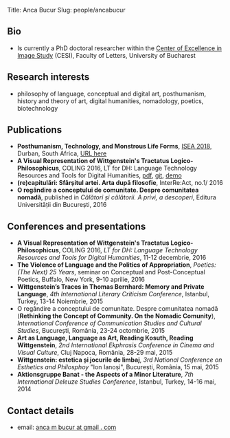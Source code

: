 ﻿Title: Anca Bucur
Slug: people/ancabucur

## Bio 

- Is currently a PhD doctoral researcher within the [Center of Excellence in Image Study](http://cesi.ro/fr/info/general.htm) (CESI), Faculty of Letters, University of Bucharest

## Research interests
- philosophy of language, conceptual and digital art, posthumanism, history and theory of art, digital humanities, nomadology, poetics, biotechnology

## Publications
- **Posthumanism, Technology, and Monstrous Life Forms**, [ISEA 2018](http://www.isea-international.org/isea2018/), Durban, South Africa, [URL here](http://www.isea-international.org/isea2018/wp-content/uploads/2018/07/ISEA-proceedings-final.pdf#page=313)
- **A Visual Representation of Wittgenstein's Tractatus Logico-Philosophicus**, COLING 2016, LT for DH: Language Technology Resources and Tools for Digital Humanities, [pdf](https://www.clarin-d.de/images/lt4dh/pdf/LT4DH10.pdf), [git](https://gitlab.com/tractatus/tractatus.gitlab.io), [demo](http://tractatus.gitlab.io/)
- **(re)capitulări: Sfârșitul artei. Arta după filosofie**, InterRe:Act, no.1/ 2016
- **O regândire a conceptului de comunitate. Despre comunitatea nomadă**, published in _Călători și călătorii. A privi, a descoperi_, Editura Universității din București, 2016

## Conferences and presentations
- **A Visual Representation of Wittgenstein's Tractatus Logico-Philosophicus**, COLING 2016, _LT for DH: Language Technology Resources and Tools for Digital Humanities_, 11-12 decembrie, 2016
- **The Violence of Language and the Politics of Appropriation**, _Poetics: (The Next) 25 Years_, seminar on Conceptual and Post-Conceptual Poetics, Buffalo, New York, 9-10 aprilie, 2016
- **Wittgenstein’s Traces in Thomas Bernhard: Memory and Private Language**, _4th International Literary Criticism Conference_, Istanbul, Turkey, 13-14 Noiembrie, 2015
- O regândire a conceptului de comunitate. Despre comunitatea nomadă (**Rethinking the Concept of Community. On the Nomadic Comunity**), _International Conference of Communication Studies and Cultural Studies_, București, România, 23-24 octombrie, 2015
- **Art as Language, Language as Art, Reading Kosuth, Reading Wittgenstein**, _2nd International Ekphrasis Conference in Cinema and Visual Culture_, Cluj Napoca, România, 28-29 mai, 2015
- **Wittgenstein: estetica și jocurile de limbaj**, _3rd National Conference on Esthetics and Philosphoy_ "Ion Ianoși", București, România, 15 mai, 2015
- **Aktionsgruppe Banat - the Aspects of a Minor Literature**, _7th International Deleuze Studies Conference_, Istanbul, Turkey, 14-16 mai, 2014


## Contact details
- email: [anca m bucur at gmail . com](mailto:anca.m.bucur@gmail.com)

